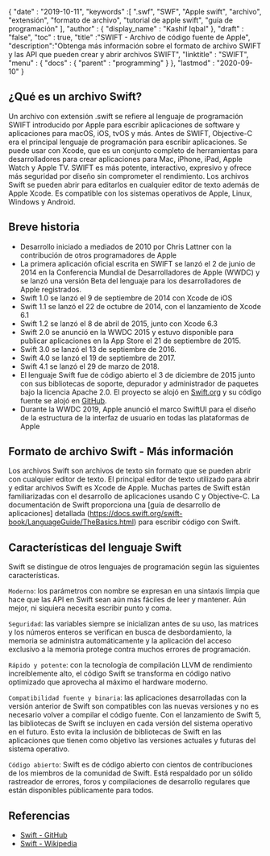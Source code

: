 {
  "date" : "2019-10-11",
  "keywords" :[ ".swf", "SWF", "Apple swift", "archivo", "extensión", "formato de archivo", "tutorial de apple swift", "guía de programación" ],
  "author" : {
    "display_name" : "Kashif Iqbal"
},
  "draft" : "false",
  "toc" : true,
  "title" :"SWIFT - Archivo de código fuente de Apple",
  "description":"Obtenga más información sobre el formato de archivo SWIFT y las API que pueden crear y abrir archivos SWIFT",
  "linktitle" : "SWIFT",
  "menu" : {
    "docs" : {
      "parent" : "programming"
}
},
  "lastmod" : "2020-09-10"
}

## ¿Qué es un archivo Swift?

Un archivo con extensión .swift se refiere al lenguaje de programación SWIFT introducido por Apple para escribir aplicaciones de software y aplicaciones para macOS, iOS, tvOS y más. Antes de SWIFT, Objective-C era el principal lenguaje de programación para escribir aplicaciones. Se puede usar con Xcode, que es un conjunto completo de herramientas para desarrolladores para crear aplicaciones para Mac, iPhone, iPad, Apple Watch y Apple TV. SWIFT es más potente, interactivo, expresivo y ofrece más seguridad por diseño sin comprometer el rendimiento. Los archivos Swift se pueden abrir para editarlos en cualquier editor de texto además de Apple Xcode. Es compatible con los sistemas operativos de Apple, Linux, Windows y Android.

## Breve historia

* Desarrollo iniciado a mediados de 2010 por Chris Lattner con la contribución de otros programadores de Apple
* La primera aplicación oficial escrita en SWIFT se lanzó el 2 de junio de 2014 en la Conferencia Mundial de Desarrolladores de Apple (WWDC) y se lanzó una versión Beta del lenguaje para los desarrolladores de Apple registrados.
* Swift 1.0 se lanzó el 9 de septiembre de 2014 con Xcode de iOS
* Swift 1.1 se lanzó el 22 de octubre de 2014, con el lanzamiento de Xcode 6.1
* Swift 1.2 se lanzó el 8 de abril de 2015, junto con Xcode 6.3
* Swift 2.0 se anunció en la WWDC 2015 y estuvo disponible para publicar aplicaciones en la App Store el 21 de septiembre de 2015.
* Swift 3.0 se lanzó el 13 de septiembre de 2016.
* Swift 4.0 se lanzó el 19 de septiembre de 2017.
* Swift 4.1 se lanzó el 29 de marzo de 2018.
* El lenguaje Swift fue de código abierto el 3 de diciembre de 2015 junto con sus bibliotecas de soporte, depurador y administrador de paquetes bajo la licencia Apache 2.0. El proyecto se alojó en [Swift.org](https://swift.org/) y su código fuente se alojó en [GitHub](https://github.com/apple/swift).
* Durante la WWDC 2019, Apple anunció el marco SwiftUI para el diseño de la estructura de la interfaz de usuario en todas las plataformas de Apple

## Formato de archivo Swift - Más información

Los archivos Swift son archivos de texto sin formato que se pueden abrir con cualquier editor de texto. El principal editor de texto utilizado para abrir y editar archivos Swift es Xcode de Apple. Muchas partes de Swift están familiarizadas con el desarrollo de aplicaciones usando C y Objective-C. La documentación de Swift proporciona una [guía de desarrollo de aplicaciones] detallada (https://docs.swift.org/swift-book/LanguageGuide/TheBasics.html) para escribir código con Swift.

## Características del lenguaje Swift

Swift se distingue de otros lenguajes de programación según las siguientes características.

`Moderno`: los parámetros con nombre se expresan en una sintaxis limpia que hace que las API en Swift sean aún más fáciles de leer y mantener. Aún mejor, ni siquiera necesita escribir punto y coma.

`Seguridad`: las variables siempre se inicializan antes de su uso, las matrices y los números enteros se verifican en busca de desbordamiento, la memoria se administra automáticamente y la aplicación del acceso exclusivo a la memoria protege contra muchos errores de programación.

`Rápido y potente`: con la tecnología de compilación LLVM de rendimiento increíblemente alto, el código Swift se transforma en código nativo optimizado que aprovecha al máximo el hardware moderno.

`Compatibilidad fuente y binaria`: las aplicaciones desarrolladas con la versión anterior de Swift son compatibles con las nuevas versiones y no es necesario volver a compilar el código fuente. Con el lanzamiento de Swift 5, las bibliotecas de Swift se incluyen en cada versión del sistema operativo en el futuro. Esto evita la inclusión de bibliotecas de Swift en las aplicaciones que tienen como objetivo las versiones actuales y futuras del sistema operativo.

`Código abierto`: Swift es de código abierto con cientos de contribuciones de los miembros de la comunidad de Swift. Está respaldado por un sólido rastreador de errores, foros y compilaciones de desarrollo regulares que están disponibles públicamente para todos.

## Referencias
* [Swift - GitHub](https://github.com/apple/swift)
* [Swift - Wikipedia](https://en.wikipedia.org/wiki/Swift_(programming_language))

